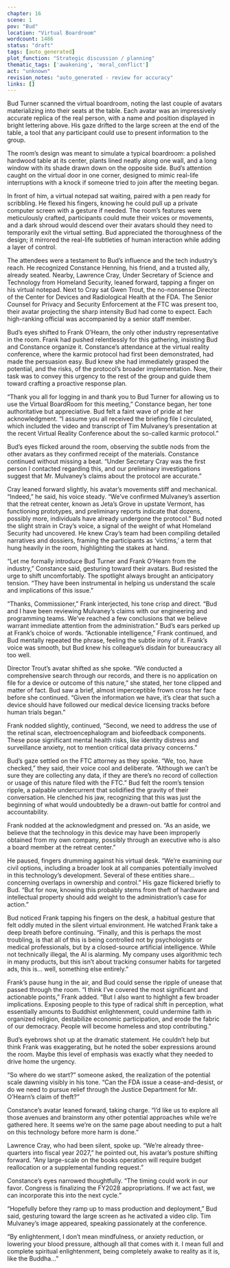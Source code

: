 ```yaml
---
chapter: 16
scene: 1
pov: "Bud"
location: "Virtual Boardroom"
wordcount: 1486
status: "draft"
tags: [auto_generated]
plot_function: "Strategic discussion / planning"
thematic_tags: ['awakening', 'moral_conflict']
act: "unknown"
revision_notes: "auto_generated - review for accuracy"
links: []
---
```


Bud Turner scanned the virtual boardroom, noting the last couple of avatars materializing into their seats at the table. Each avatar was an impressively accurate replica of the real person, with a name and position displayed in bright lettering above. His gaze drifted to the large screen at the end of the table, a tool that any participant could use to present information to the group. 

The room’s design was meant to simulate a typical boardroom: a polished hardwood table at its center, plants lined neatly along one wall, and a long window with its shade drawn down on the opposite side. Bud’s attention caught on the virtual door in one corner, designed to mimic real-life interruptions with a knock if someone tried to join after the meeting began. 

In front of him, a virtual notepad sat waiting, paired with a pen ready for scribbling. He flexed his fingers, knowing he could pull up a private computer screen with a gesture if needed. The room’s features were meticulously crafted, participants could mute their voices or movements, and a dark shroud would descend over their avatars should they need to temporarily exit the virtual setting. Bud appreciated the thoroughness of the design; it mirrored the real-life subtleties of human interaction while adding a layer of control. 

The attendees were a testament to Bud’s influence and the tech industry’s reach. He recognized Constance Henning, his friend, and a trusted ally, already seated. Nearby, Lawrence Cray, Under Secretary of Science and Technology from Homeland Security, leaned forward, tapping a finger on his virtual notepad. Next to Cray sat Gwen Trout, the no-nonsense Director of the Center for Devices and Radiological Health at the FDA. The Senior Counsel for Privacy and Security Enforcement at the FTC was present too, their avatar projecting the sharp intensity Bud had come to expect. Each high-ranking official was accompanied by a senior staff member. 

Bud’s eyes shifted to Frank O’Hearn, the only other industry representative in the room. Frank had pushed relentlessly for this gathering, insisting Bud and Constance organize it. Constance’s attendance at the virtual reality conference, where the karmic protocol had first been demonstrated, had made the persuasion easy. Bud knew she had immediately grasped the potential, and the risks, of the protocol’s broader implementation. Now, their task was to convey this urgency to the rest of the group and guide them toward crafting a proactive response plan. 

“Thank you all for logging in and thank you to Bud Turner for allowing us to use the Virtual BoardRoom for this meeting,” Constance began, her tone authoritative but appreciative. Bud felt a faint wave of pride at her acknowledgment. “I assume you all received the briefing file I circulated, which included the video and transcript of Tim Mulvaney’s presentation at the recent Virtual Reality Conference about the so-called karmic protocol.” 

Bud’s eyes flicked around the room, observing the subtle nods from the other avatars as they confirmed receipt of the materials. Constance continued without missing a beat. “Under Secretary Cray was the first person I contacted regarding this, and our preliminary investigations suggest that Mr. Mulvaney’s claims about the protocol are accurate.” 

Cray leaned forward slightly, his avatar’s movements stiff and mechanical. “Indeed,” he said, his voice steady. “We’ve confirmed Mulvaney’s assertion that the retreat center, known as Jeta’s Grove in upstate Vermont, has functioning prototypes, and preliminary reports indicate that dozens, possibly more, individuals have already undergone the protocol.” Bud noted the slight strain in Cray’s voice, a signal of the weight of what Homeland Security had uncovered. He knew Cray’s team had been compiling detailed narratives and dossiers, framing the participants as ‘victims,’ a term that hung heavily in the room, highlighting the stakes at hand. 

“Let me formally introduce Bud Turner and Frank O’Hearn from the industry,” Constance said, gesturing toward their avatars. Bud resisted the urge to shift uncomfortably. The spotlight always brought an anticipatory tension. “They have been instrumental in helping us understand the scale and implications of this issue.” 

“Thanks, Commissioner,” Frank interjected, his tone crisp and direct. “Bud and I have been reviewing Mulvaney’s claims with our engineering and programming teams. We’ve reached a few conclusions that we believe warrant immediate attention from the administration.” Bud’s ears perked up at Frank’s choice of words. “Actionable intelligence,” Frank continued, and Bud mentally repeated the phrase, feeling the subtle irony of it. Frank’s voice was smooth, but Bud knew his colleague’s disdain for bureaucracy all too well. 

Director Trout’s avatar shifted as she spoke. “We conducted a comprehensive search through our records, and there is no application on file for a device or outcome of this nature,” she stated, her tone clipped and matter of fact. Bud saw a brief, almost imperceptible frown cross her face before she continued. “Given the information we have, it’s clear that such a device should have followed our medical device licensing tracks before human trials began.” 

Frank nodded slightly, continued, “Second, we need to address the use of the retinal scan, electroencephalogram and biofeedback components. These pose significant mental health risks, like identity distress and surveillance anxiety, not to mention critical data privacy concerns.” 

Bud’s gaze settled on the FTC attorney as they spoke. “We, too, have checked,” they said, their voice cool and deliberate. “Although we can’t be sure they are collecting any data, if they are there’s no record of collection or usage of this nature filed with the FTC.” Bud felt the room’s tension ripple, a palpable undercurrent that solidified the gravity of their conversation. He clenched his jaw, recognizing that this was just the beginning of what would undoubtedly be a drawn-out battle for control and accountability. 

Frank nodded at the acknowledgment and pressed on. “As an aside, we believe that the technology in this device may have been improperly obtained from my own company, possibly through an executive who is also a board member at the retreat center.” 

He paused, fingers drumming against his virtual desk. “We’re examining our civil options, including a broader look at all companies potentially involved in this technology’s development. Several of these entities share… concerning overlaps in ownership and control.” His gaze flickered briefly to Bud. “But for now, knowing this probably stems from theft of hardware and intellectual property should add weight to the administration’s case for action.” 

Bud noticed Frank tapping his fingers on the desk, a habitual gesture that felt oddly muted in the silent virtual environment. He watched Frank take a deep breath before continuing. “Finally, and this is perhaps the most troubling, is that all of this is being controlled not by psychologists or medical professionals, but by a closed-source artificial intelligence. While not technically illegal, the AI is alarming. My company uses algorithmic tech in many products, but this isn’t about tracking consumer habits for targeted ads, this is… well, something else entirely.” 

Frank’s pause hung in the air, and Bud could sense the ripple of unease that passed through the room. “I think I’ve covered the most significant and actionable points,” Frank added. “But I also want to highlight a few broader implications. Exposing people to this type of radical shift in perception, what essentially amounts to Buddhist enlightenment, could undermine faith in organized religion, destabilize economic participation, and erode the fabric of our democracy. People will become homeless and stop contributing.” 

Bud’s eyebrows shot up at the dramatic statement. He couldn’t help but think Frank was exaggerating, but he noted the sober expressions around the room. Maybe this level of emphasis was exactly what they needed to drive home the urgency. 

“So where do we start?” someone asked, the realization of the potential scale dawning visibly in his tone. “Can the FDA issue a cease-and-desist, or do we need to pursue relief through the Justice Department for Mr. O’Hearn’s claim of theft?” 

Constance’s avatar leaned forward, taking charge. “I’d like us to explore all those avenues and brainstorm any other potential approaches while we’re gathered here. It seems we’re on the same page about needing to put a halt on this technology before more harm is done.” 

Lawrence Cray, who had been silent, spoke up. “We’re already three-quarters into fiscal year 2027,” he pointed out, his avatar’s posture shifting forward. “Any large-scale on the books operation will require budget reallocation or a supplemental funding request.” 

Constance’s eyes narrowed thoughtfully. “The timing could work in our favor. Congress is finalizing the FY2028 appropriations. If we act fast, we can incorporate this into the next cycle.” 

“Hopefully before they ramp up to mass production and deployment,” Bud said, gesturing toward the large screen as he activated a video clip. Tim Mulvaney’s image appeared, speaking passionately at the conference. 

“By enlightenment, I don’t mean mindfulness, or anxiety reduction, or lowering your blood pressure, although all that comes with it. I mean full and complete spiritual enlightenment, being completely awake to reality as it is, like the Buddha…”
